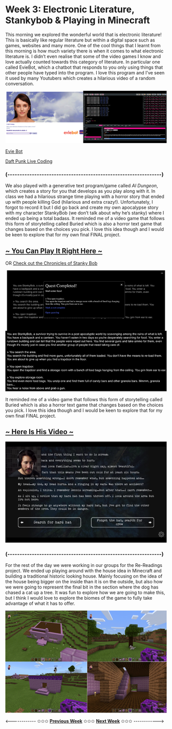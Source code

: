 # Week 3: Electronic Literature, Stankybob & Playing in Minecraft

This morning we explored the wonderful world that is electronic literature! This is basically like regular literature but within a digital space such as games, websites and many more. One of the cool things that I learnt from this morning is how much variety there is when it comes to what electronic literature is. I didn’t even realise that some of the video games I know and love actually counted towards this category of literature. In particular one called EvieBot, which a chatbot that responds to you only using things that other people have typed into the program. I love this program and I’ve seen it used by many Youtubers which creates a hilarious video of a random conversation. 

<img src="electroniclit.png">

[Evie Bot](https://www.eviebot.com/en/)

[Daft Punk Live Coding](https://www.youtube.com/watch?v=cydH_JAgSfg&feature=emb_logo&ab_channel=mxs)

### (---------------------------------------------------------------) ###

We also played with a generative text program/game called *AI Dungeon*, which creates a story for you that develops as you play along with it. In class we had a hilarious strange time playing with a horror story that ended up with people killing God (hilarious and extra crazy!). Unfortunately, I forgot to record it but I did go back and create my own apocalypse story with my character StankyBob (we don’t talk about why he’s stanky) where I ended up being a total badass. It reminded me of a video game that follows this form of storytelling called Buried which is also a horror text game that changes based on the choices you pick. I love this idea though and I would be keen to explore that for my own final FINAL project. 

## [~ You Can Play It Right Here ~](https://play.aidungeon.io/main/landing)
OR
[Check out the Chronicles of Stanky Bob](https://astlcreations.github.io/codewords-codes-words/SKO/Re-Readings%20&%20Coding/Week%2003/Chronicles%20of%20StankyBob/)

<img src="AI-dungeon.png">

It reminded me of a video game that follows this form of storytelling called Buried which is also a horror text game that changes based on the choices you pick. I love this idea though and I would be keen to explore that for my own final FINAL project. 

## [~ Here Is His Video ~](https://www.youtube.com/watch?v=JZYwn4noWho&ab_channel=Markiplier)

<img src="markiplier game.png">

### (---------------------------------------------------------------) ###

For the rest of the day we were working in our groups for the Re-Readings project. We ended up playing around with the house idea in Minecraft and building a traditional historic looking house. Mainly focusing on the idea of the house being bigger on the inside than it is on the outside, but also how we were going to represent the final bit in the section where the dog has chased a cat up a tree. It was fun to explore how we are going to make this, but I think I would love to explore the biomes of the game to fully take advantage of what it has to offer. 

<img src="minecraft-drafts.png">


<------------ ✩✩✩ [**Previous Week**](https://astlcreations.github.io/codewords-codes-words/SKO/Re-Readings%20&%20Coding/Week%2002/) ✩✩✩ [**Next Week**](https://astlcreations.github.io/codewords-codes-words/SKO/Re-Readings%20&%20Coding/Week%2004/) ✩✩✩ ------------>




